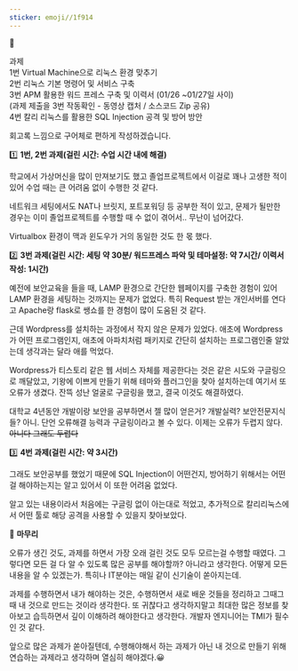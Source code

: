 ```yaml
---
sticker: emoji//1f914
---
```

<aside> 📌

과제<br>
1번 Virtual Machine으로 리눅스 환경 맞추기<br>
2번 리눅스 기본 명령어 및 서비스 구축<br>
3번 APM 활용한 워드 프레스 구축 및 이력서 (01/26 ~01/27일 사이)<br>
(과제 제출을 3번 작동확인 - 동영상 캡처 / 소스코드 Zip 공유)<br>
4번 칼리 리눅스를 활용한 SQL Injection 공격 및 방어 방안<br>
</aside>

회고록 느낌으로 구어체로 편하게 작성하겠습니다.

1️⃣ **1번, 2번 과제(걸린 시간: 수업 시간 내에 해결)**

학교에서 가상머신을 많이 만져보기도 했고 졸업프로젝트에서 이걸로 꽤나 고생한 적이 있어 수업 때는 큰 어려움 없이 수행한 것 같다.

네트워크 세팅에서도 NAT나 브릿지, 포트포워딩 등 공부한 적이 있고, 문제가 될만한 경우는 이미 졸업프로젝트를 수행할 때 수 없이 겪어서.. 무난이 넘어갔다.

Virtualbox 환경이 맥과 윈도우가 거의 동일한 것도 한 몫 했다.

2️⃣ **3번 과제(걸린 시간: 세팅 약 30분/ 워드프레스 파악 및 테마설정: 약 7시간/ 이력서 작성: 1시간)**

예전에 보안교육을 들을 때, LAMP 환경으로 간단한 웹페이지를 구축한 경험이 있어 LAMP 환경을 세팅하는 것까지는 문제가 없었다. 특히 Request 받는 개인서버를 연다고 Apache랑 flask로 쌩쇼를 한 경험이 많이 도움된 것 같다.

근데 Wordpress를 설치하는 과정에서 작지 않은 문제가 있었다. 애초에 Wordpress가 어떤 프로그램인지, 애초에 아파치처럼 패키지로 간단히 설치하는 프로그램인줄 알았는데 생각과는 달라 애를 먹었다.

Wordpress가 티스토리 같은 웹 서비스 자체를 제공한다는 것은 같은 시도와 구글링으로 깨달았고, 기왕에 이쁘게 만들기 위해 테마와 플러그인을 찾아 설치하는데 여기서 또 오류가 생겼다. 잔뜩 성난 얼굴로 구글링을 했고, 결국 이것도 해결하였다.

대학교 4년동안 개발이랑 보안을 공부하면서 젤 많이 얻은거? 개발실력? 보안전문지식들? 아니. 단언 오류해결 능력과 구글링이라고 볼 수 있다. 이제는 오류가 두렵지 않다. ~~아니다 그래도 두렵다~~

3️⃣ **4번 과제(걸린 시간: 약 3시간)**

그래도 보안공부를 했었기 때문에 SQL Injection이 어떤건지, 방어하기 위해서는 어떤걸 해야하는지는 알고 있어서 이 또한 어려움 없었다.

알고 있는 내용이라서 처음에는 구글링 없이 아는대로 적었고, 추가적으로 칼리리눅스에서 어떤 툴로 해당 공격을 사용할 수 있을지 찾아보았다.

🏁 **마무리**

오류가 생긴 것도, 과제를 하면서 가장 오래 걸린 것도 모두 모르는걸 수행할 때였다. 그렇다면 모든 걸 다 알 수 있도록 많은 공부를 해야할까? 아니라고 생각한다. 어떻게 모든 내용을 알 수 있겠는가. 특히나 IT분야는 매일 같이 신기술이 쏟아지는데.

과제를 수행하면서 내가 해야하는 것은, 수행하면서 새로 배운 것들을 정리하고 그때그때 내 것으로 만드는 것이라 생각한다. 또 귀찮다고 생각하지말고 최대한 많은 정보를 찾아보고 습득하면서 깊이 이해하려 해야한다고 생각한다. 개발자 엔지니어는 TMI가 필수인 것 같다.

앞으로 많은 과제가 쏟아질텐데, 수행해야해서 하는 과제가 아닌 내 것으로 만들기 위해 연습하는 과제라고 생각하며 열심히 해야겠다.😀